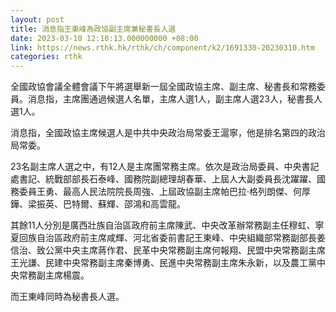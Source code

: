 ```yaml
---
layout: post
title: 消息指王東峰為政協副主席兼秘書長人選
date: 2023-03-10 12:10:13.000000000 +08:00
link: https://news.rthk.hk/rthk/ch/component/k2/1691330-20230310.htm
categories: rthk
---
```


全國政協會議全體會議下午將選舉新一屆全國政協主席、副主席、秘書長和常務委員。消息指，主席團通過候選人名單，主席人選1人，副主席人選23人，秘書長人選1人。

消息指，全國政協主席候選人是中共中央政治局常委王滬寧，他是排名第四的政治局常委。

23名副主席人選之中，有12人是主席團常務主席。依次是政治局委員、中央書記處書記、統戰部部長石泰峰、國務院副總理胡春華、上屆人大副委員長沈躍躍、國務委員王勇、最高人民法院院長周強、上屆政協副主席帕巴拉·格列朗傑、何厚鏵、梁振英、巴特爾、蘇輝、邵鴻和高雲龍。

其餘11人分別是廣西壯族自治區政府前主席陳武、中央改革辦常務副主任穆虹、寧夏回族自治區政府前主席咸輝、河北省委前書記王東峰、中央組織部常務副部長姜信治、致公黨中央主席蔣作君、民革中央常務副主席何報翔、民盟中央常務副主席王光謙、民建中央常務副主席秦博勇、民進中央常務副主席朱永新，以及農工黨中央常務副主席楊震。

而王東峰同時為秘書長人選。
